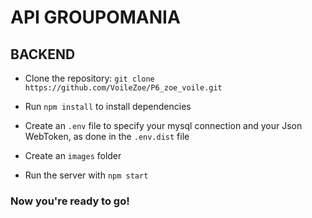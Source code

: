 # API GROUPOMANIA

## BACKEND

- Clone the repository: `git clone https://github.com/VoileZoe/P6_zoe_voile.git`

- Run `npm install` to install dependencies

- Create an `.env` file to specify your mysql connection and your Json WebToken, as done in the `.env.dist` file

- Create an `images` folder

- Run the server with `npm start`

### Now you're ready to go!

